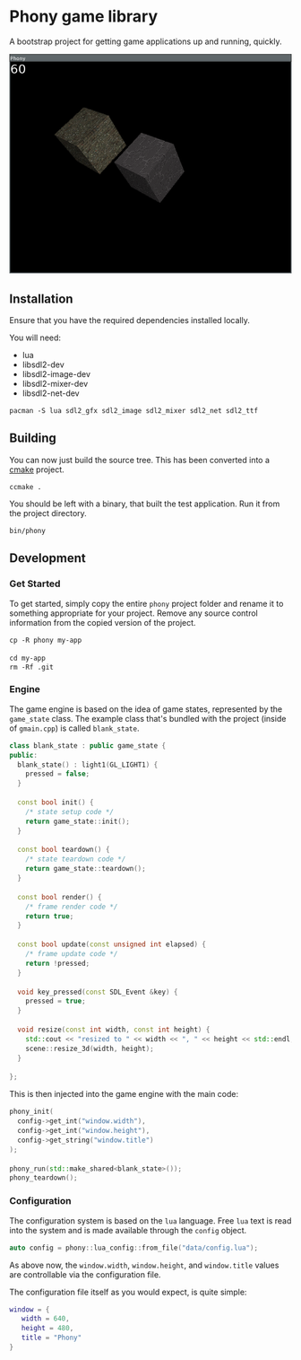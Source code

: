 #  Phony game library
 
A bootstrap project for getting game applications up and running, quickly.

![Screenshot](https://github.com/tuttlem/phony/raw/master/data/phony-screen.png)

## Installation

Ensure that you have the required dependencies installed locally.

You will need:

* lua
* libsdl2-dev
* libsdl2-image-dev
* libsdl2-mixer-dev
* libsdl2-net-dev

```
pacman -S lua sdl2_gfx sdl2_image sdl2_mixer sdl2_net sdl2_ttf
```

## Building

You can now just build the source tree. This has been converted into a [cmake](https://cmake.org/) project.

```
ccmake .
```

You should be left with a binary, that built the test application. Run it from the project directory.

```
bin/phony
```

## Development

### Get Started

To get started, simply copy the entire `phony` project folder and rename it to something appropriate for your project. Remove any source control information from the copied version of the project.

```
cp -R phony my-app

cd my-app
rm -Rf .git
```

### Engine

The game engine is based on the idea of game states, represented by the `game_state` class. The example class that's bundled with the project (inside of `gmain.cpp`) is called `blank_state`.

```c++
class blank_state : public game_state {
public:
  blank_state() : light1(GL_LIGHT1) {
    pressed = false;
  }

  const bool init() {
    /* state setup code */
    return game_state::init();
  }

  const bool teardown() {
    /* state teardown code */
    return game_state::teardown();
  }

  const bool render() {
    /* frame render code */
    return true;
  }

  const bool update(const unsigned int elapsed) {
    /* frame update code */
    return !pressed;
  }

  void key_pressed(const SDL_Event &key) {
    pressed = true;
  }

  void resize(const int width, const int height) {
    std::cout << "resized to " << width << ", " << height << std::endl;
    scene::resize_3d(width, height);
  }

};
```

This is then injected into the game engine with the main code:

```c++
phony_init(
  config->get_int("window.width"),
  config->get_int("window.height"),
  config->get_string("window.title")
);

phony_run(std::make_shared<blank_state>());
phony_teardown();
```

### Configuration

The configuration system is based on the `lua` language. Free `lua` text is read into the system and is made available through the `config` object.

```c++
auto config = phony::lua_config::from_file("data/config.lua");
```

As above now, the `window.width`, `window.height`, and `window.title` values are controllable via the configuration file.

The configuration file itself as you would expect, is quite simple:

```lua
window = {
   width = 640,
   height = 480,
   title = "Phony"
}
```

